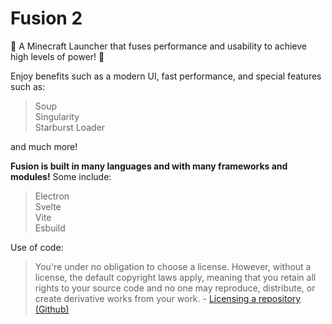# Fusion 2

🚀 A Minecraft Launcher that fuses performance and usability to achieve high levels of power! 🚀

Enjoy benefits such as a modern UI, fast performance, and special features such as:
> Soup\
> Singularity\
> Starburst Loader

and much more!

**Fusion is built in many languages and with many frameworks and modules!** Some include:
> Electron\
Svelte\
Vite\
Esbuild

Use of code:
> You're under no obligation to choose a license. However, without a license, the default copyright laws apply, meaning that you retain all rights to your source code and no one may reproduce, distribute, or create derivative works from your work. \- [Licensing a repository (Github)](https://docs.github.com/en/repositories/managing-your-repositorys-settings-and-features/customizing-your-repository/licensing-a-repository#choosing-the-right-license)
